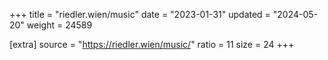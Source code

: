+++
title = "riedler.wien/music"
date = "2023-01-31"
updated = "2024-05-20"
weight = 24589

[extra]
source = "https://riedler.wien/music/"
ratio = 11
size = 24
+++
